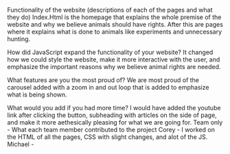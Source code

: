 Functionality of the website (descriptions of each of the pages and what they do)
Index.Html is the homepage that explains the whole premise of the website and why we believe animals should have rights. After this are pages where it explains what is done to animals like experiments and unnecessary hunting.

How did JavaScript expand the functionality of your website?
It changed how we could style the website, make it more interactive with the user, and emphasize the important reasons why we believe animal rights are needed.

What features are you the most proud of?
We are most proud of the carousel added with a zoom in and out loop that is added to emphasize what is being shown.

What would you add if you had more time?
I would have added the youtube link after clicking the button, subheading with articles on the side of page, and make it more aethesically pleasing for what we are going for.
Team only - What each team member contributed to the project
Corey - I worked on the HTML of all the pages, CSS with slight changes, and alot of the JS.
Michael - 